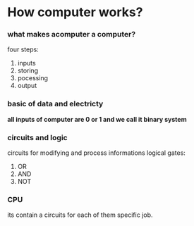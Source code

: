 # How computer works?
### what makes acomputer a computer?
four steps:
1. inputs
1. storing
1. pocessing
1. output

### basic of data and electricty
**all inputs of computer are 0 or 1 and we call it binary system**
### circuits and logic
circuits for modifying and process informations
logical gates:
1. OR
1. AND
1. NOT
### CPU
its contain a circuits for each of them specific job.



